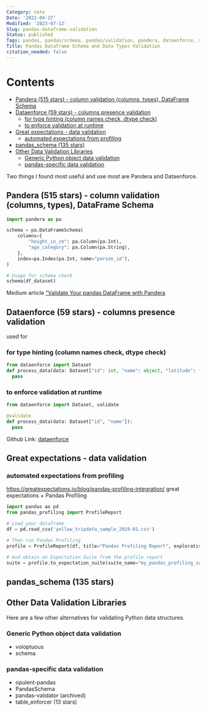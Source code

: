```yaml
---
Category: note
Date: '2022-04-27'
Modified: '2023-07-12'
Slug: pandas-dataframe-validation
Status: published
Tags: pandas, pandas/schema, pandas/validation, pandera, dataenforce, software/alternatives, great-expectations,
Title: Pandas Dataframe Schema and Data Types Validation
citation_needed: false
---
```


# Contents
<!-- MarkdownTOC levels='2,3' autolink=True autoanchor=True -->

- [Pandera \(515 stars\) - column validation \(columns, types\), DataFrame Schema](#pandera-515-stars---column-validation-columns-types-dataframe-schema)
- [Dataenforce \(59 stars\) - columns presence validation](#dataenforce-59-stars---columns-presence-validation)
  - [for type hinting \(column names check, dtype check\)](#for-type-hinting-column-names-check-dtype-check)
  - [to enforce validation at runtime](#to-enforce-validation-at-runtime)
- [Great expectations - data validation](#great-expectations---data-validation)
  - [automated expectations from profiling](#automated-expectations-from-profiling)
- [pandas_schema \(135 stars\)](#pandas_schema-135-stars)
- [Other Data Validation Libraries](#other-data-validation-libraries)
  - [Generic Python object data validation](#generic-python-object-data-validation)
  - [pandas-specific data validation](#pandas-specific-data-validation)

<!-- /MarkdownTOC -->

Two things I found most useful and use most are Pandera and Dataenforce.

<a id="pandera-515-stars---column-validation-columns-types-dataframe-schema"></a>
## Pandera (515 stars) - column validation (columns, types), DataFrame Schema
```python
import pandera as pa

schema = pa.DataFrameSchema(
    columns={
        "height_in_cm": pa.Column(pa.Int),
        "age_category": pa.Column(pa.String),
    },
    index=pa.Index(pa.Int, name="person_id"),
)

# Usage for schema check
schema(df_dataset)
```
Medium article ["Validate Your pandas DataFrame with Pandera](
https://towardsdatascience.com/validate-your-pandas-dataframe-with-pandera-2995910e564)

<a id="dataenforce-59-stars---columns-presence-validation"></a>
## Dataenforce (59 stars) - columns presence validation
used for
<a id="for-type-hinting-column-names-check-dtype-check"></a>
### for type hinting (column names check, dtype check)
```python
from dataenforce import Dataset
def process_data(data: Dataset["id": int, "name": object, "latitude": float, "longitude": float])
  pass
```

<a id="to-enforce-validation-at-runtime"></a>
### to enforce validation at runtime
```python
from dataenforce import Dataset, validate

@validate
def process_data(data: Dataset["id", "name"]):
  pass
```
Github Link: [dataenforce](https://github.com/CedricFR/dataenforce)


<a id="great-expectations---data-validation"></a>
## Great expectations - data validation

<a id="automated-expectations-from-profiling"></a>
### automated expectations from profiling
https://greatexpectations.io/blog/pandas-profiling-integration/
great expectations + Pandas Profiling
```python
import pandas as pd
from pandas_profiling import ProfileReport

# Load your dataframe
df = pd.read_csv('yellow_tripdata_sample_2019-01.csv')

# Then run Pandas Profiling
profile = ProfileReport(df, title="Pandas Profiling Report", explorative=True)

# And obtain an Expectation Suite from the profile report
suite = profile.to_expectation_suite(suite_name="my_pandas_profiling_suite")
```

<a id="pandas_schema-135-stars"></a>
## pandas_schema (135 stars)


<a id="other-data-validation-libraries"></a>
## Other Data Validation Libraries
Here are a few other alternatives for validating Python data structures.

<a id="generic-python-object-data-validation"></a>
### Generic Python object data validation
- voloptuous
- schema

<a id="pandas-specific-data-validation"></a>
### pandas-specific data validation
- opulent-pandas
- PandasSchema
- pandas-validator (archived)
- table_enforcer (13 stars)